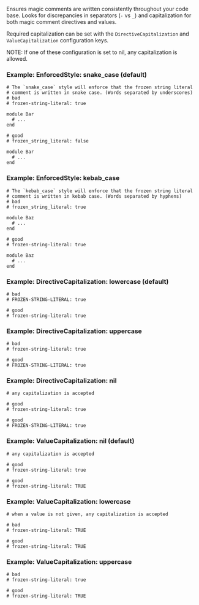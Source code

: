 Ensures magic comments are written consistently throughout your code base.
Looks for discrepancies in separators (`-` vs `_`) and capitalization for
both magic comment directives and values.

Required capitalization can be set with the `DirectiveCapitalization` and
`ValueCapitalization` configuration keys.

NOTE: If one of these configuration is set to nil, any capitalization is allowed.

### Example: EnforcedStyle: snake_case (default)
    # The `snake_case` style will enforce that the frozen string literal
    # comment is written in snake case. (Words separated by underscores)
    # bad
    # frozen-string-literal: true

    module Bar
      # ...
    end

    # good
    # frozen_string_literal: false

    module Bar
      # ...
    end

### Example: EnforcedStyle: kebab_case
    # The `kebab_case` style will enforce that the frozen string literal
    # comment is written in kebab case. (Words separated by hyphens)
    # bad
    # frozen_string_literal: true

    module Baz
      # ...
    end

    # good
    # frozen-string-literal: true

    module Baz
      # ...
    end

### Example: DirectiveCapitalization: lowercase (default)
    # bad
    # FROZEN-STRING-LITERAL: true

    # good
    # frozen-string-literal: true

### Example: DirectiveCapitalization: uppercase
    # bad
    # frozen-string-literal: true

    # good
    # FROZEN-STRING-LITERAL: true

### Example: DirectiveCapitalization: nil
    # any capitalization is accepted

    # good
    # frozen-string-literal: true

    # good
    # FROZEN-STRING-LITERAL: true

### Example: ValueCapitalization: nil (default)
    # any capitalization is accepted

    # good
    # frozen-string-literal: true

    # good
    # frozen-string-literal: TRUE

### Example: ValueCapitalization: lowercase
    # when a value is not given, any capitalization is accepted

    # bad
    # frozen-string-literal: TRUE

    # good
    # frozen-string-literal: TRUE

### Example: ValueCapitalization: uppercase
    # bad
    # frozen-string-literal: true

    # good
    # frozen-string-literal: TRUE
